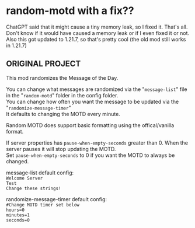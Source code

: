 # random-motd with a fix??

ChatGPT said that it might cause a tiny memory leak, so I fixed it. That's all.  
Don't know if it would have caused a memory leak or if I even fixed it or not.  
Also this got updated to 1.21.7, so that's pretty cool (the old mod still works in 1.21.7)
## ORIGINAL PROJECT
This mod randomizes the Message of the Day.

You can change what messages are randomized via the "`message-list`" file in the "`random-motd`" folder in the config folder.  
You can change how often you want the message to be updated via the "`randomize-message-timer`"   
It defaults to changing the MOTD every minute.  

Random MOTD does support basic formatting using the offical/vanilla format.  

If server properties has `pause-when-empty-seconds` greater than 0. When the server pauses it will stop updating the MOTD.  
Set `pause-when-empty-seconds` to 0 if you want the MOTD to always be changed.  

message-list default config:  
  `Welcome Server`  
  `Test`  
  `Change these strings!`  

randomize-message-timer default config:  
  `#Change MOTD timer set below`  
  `hours=0`  
  `minutes=1`  
  `seconds=0`



